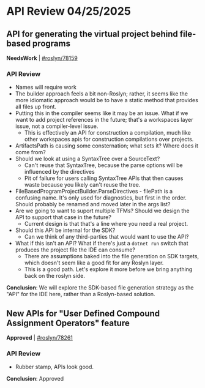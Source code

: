 # API Review 04/25/2025

## API for generating the virtual project behind file-based programs

**NeedsWork** | [#roslyn/78159](https://github.com/dotnet/roslyn/issues/78159#issuecomment-2831080054)

### API Review

* Names will require work
* The builder approach feels a bit non-Roslyn; rather, it seems like the more idiomatic approach would be to have a static method that provides all files up front.
* Putting this in the compiler seems like it may be an issue. What if we want to add project references in the future; that's a workspaces layer issue, not a compiler-level issue.
    * This is effectively an API for construction a compilation, much like other workspaces apis for construction compilations over projects.
* ArtifactsPath is causing some consternation; what sets it? Where does it come from?
* Should we look at using a SyntaxTree over a SourceText?
    * Can't reuse that SyntaxTree, because the parse options will be influenced by the directives
    * Pit of failure for users calling SyntaxTree APIs that then causes waste because you likely can't reuse the tree.
* FileBasedProgramProjectBuilder.ParseDirectives - filePath is a confusing name. It's only used for diagnostics, but first in the order. Should probably be renamed and moved later in the args list?
* Are we going to want to suport multiple TFMs? Should we design the API to support that case in the future?
    * Current design is that that's a line where you need a real project.
* Should this API be internal for the SDK?
    * Can we think of any third-parties that would want to use the API?
* What if this isn't an API? What if there's just a `dotnet run` switch that produces the project file the IDE can consume?
    * There are assumptions baked into the file generation on SDK targets, which doesn't seem like a good fit for any Roslyn layer.
    * This is a good path. Let's explore it more before we bring anything back on the roslyn side.

**Conclusion**: We will explore the SDK-based file generation strategy as the "API" for the IDE here, rather than a Roslyn-based solution.
## New APIs for "User Defined Compound Assignment Operators" feature

**Approved** | [#roslyn/78261](https://github.com/dotnet/roslyn/issues/78261#issuecomment-2831080716)

### API Review

* Rubber stamp, APIs look good.

**Conclusion**: Approved
